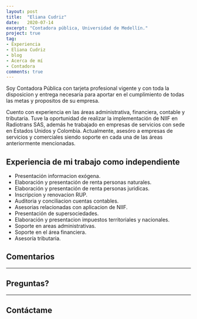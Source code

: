 ```yaml
---
layout: post
title:  "Eliana Cudriz"
date:   2020-07-14
excerpt: "Contadora pública, Universidad de Medellín."
project: true
tag:
- Experiencia
- Eliana Cudriz
- blog
- Acerca de mí
- Contadora
comments: true
---
```


Soy Contadora Pública con tarjeta profesional vigente y con toda la disposicion y entrega necesaria para
aportar en el cumplimiento de todas las metas y propositos de su empresa.

Cuento con experiencia en las áreas administrativa, financiera, contable y tributaria. Tuve la oportunidad de realizar la implementación de NIIF en Radiotrans SAS, además he trabajado en empresas de servicios con sede en Estados Unidos y Colombia. Actualmente, asesóro a empresas de servicios y comerciales siendo soporte en cada una de las áreas anteriormente mencionadas.

## Experiencia de mi trabajo como independiente
* Presentación informacion exógena.
* Elaboración y presentación de renta personas naturales.
* Elaboración y presentación de renta personas juridicas.
* Inscripcion y renovacion RUP.
* Auditoria y conciliacion cuentas contables.
* Asesorias relacionadas con aplicacion de NIIF.
* Presentación de supersociedades.
* Elaboración y presentacion impuestos territoriales y nacionales.
* Soporte en areas administrativas.
* Soporte en el área financiera.
* Asesoría tributaria.


## Comentarios

---

## Preguntas?

---

## Contáctame
